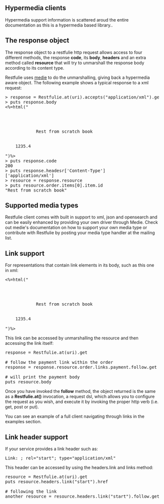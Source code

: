 ## Hypermedia clients

Hypermedia support information is scattered aroud the entire documentation as this is a hypermedia based library..

## The response object

The response object to a restfulie http request allows access to four different methods, the
response <b>code</b>, its <b>body</b>, <b>headers</b> and an extra method called <b>resource</b>
that will try to unmarshall the response body according to its content type.

Restfulie uses <a href="http://github.com/caelum/medie">medie</a> to do the unmarshalling,
giving back a hypermedia aware object. The following example shows a typical response to
a xml request:

<pre>
> response = Restfulie.at(uri).accepts("application/xml").get
> puts response.body
<%=html("
<order>
	<link rel='payment' href='http://store.caelum.com.br/orders/2345/payment' />
	<items>
		<item>
			<id>Rest from scratch book</id>
		</item>
	</items>
	<price>1235.4</price>
</order>
")%>
> puts response.code
200
> puts response.headesr['Content-Type']
['application/xml']
> resource = response.resource
> puts resource.order.items[0].item.id
"Rest from scratch book"
</pre>

## Supported media types

Restfulie client comes with built in support to xml, json and opensearch and can be easily enhanced by providing your own driver through Medie. Check out medie's documentation on how to
support your own media type or contribute with Restfulie by posting your media
type handler at the mailing list.
	
## Link support

For representations that contain link elements in its body, such as this one in xml:

<pre>
<%=html("
<order>
	<link rel='payment' href='http://store.caelum.com.br/orders/2345/payment' />
	<items>
		<item>
			<id>Rest from scratch book</id>
		</item>
	</items>
	<price>1235.4</price>
</order>
")%>
</pre>

This link can be accessed by unmarshalling the resource and then accessing the link itself:

<pre>
response = Restfulie.at(uri).get

# follow the payment link within the order
response = response.resource.order.links.payment.follow.get

# will print the payment body
puts resource.body
</pre>

Once you have invoked the <b>follow</b> method, the object returned is the same as a
<b>Restfulie.at()</b> invocation, a request dsl, which allows you to configure the
request as you wish, and execute it by invoking the proper http verb (i.e. get, post or put).

You can see an example of a full client navigating through links in the examples section.

## Link header support

If your service provides a link header such as:

<pre>
Link: <http://amundsen.com/examples/mazes/2d/ten-by-ten/0:north>; rel="start"; type="application/xml"
</pre>

This header can be accessed by using the headers.link and links method:

<pre>
resource = Restfulie.at(uri).get
puts resource.headers.link("start").href

# following the link
another_resource = resource.headers.link("start").follow.get
</pre>
